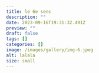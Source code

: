 ```yaml
---
title: le 6e sens
description: ""
date: 2023-09-16T19:31:32.491Z
preview: ""
draft: false
tags: []
categories: []
image: /images/gallery/img-6.jpeg
alt: lalala
size: small
---
```

